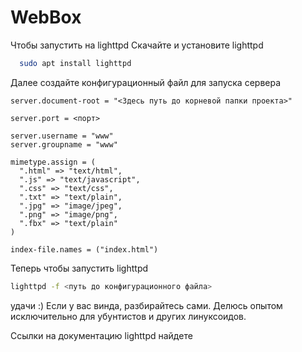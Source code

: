 # WebBox
Чтобы запустить на lighttpd
Скачайте и установите lighttpd <p>
```sh
  sudo apt install lighttpd
```

Далее создайте конфигурационный файл для запуска сервера
```
server.document-root = "<Здесь путь до корневой папки проекта>"

server.port = <порт> 

server.username = "www"
server.groupname = "www"

mimetype.assign = (
  ".html" => "text/html",
  ".js" => "text/javascript",
  ".css" => "text/css",
  ".txt" => "text/plain",
  ".jpg" => "image/jpeg",
  ".png" => "image/png",
  ".fbx" => "text/plain"
)

index-file.names = ("index.html")
```

Теперь чтобы запустить lighttpd
```sh
lighttpd -f <путь до конфигурационного файла>
```

удачи :)
Если у вас винда, разбирайтесь сами. Делюсь опытом исключительно для убунтистов и других линуксоидов.

Ссылки на документацию lighttpd найдете
